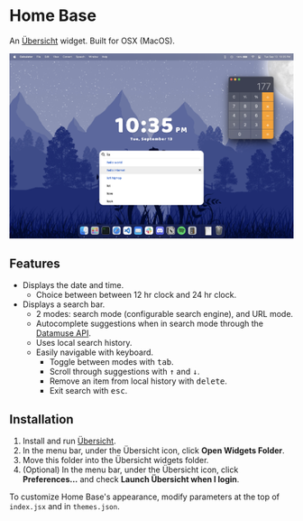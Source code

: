 # Home Base

An [Übersicht](http://tracesof.net/uebersicht/) widget. Built for OSX (MacOS).

![Screenshot](screenshot.png)

## Features

* Displays the date and time.
  * Choice between between 12 hr clock and 24 hr clock.
* Displays a search bar.
  * 2 modes: search mode (configurable search engine), and URL mode.
  * Autocomplete suggestions when in search mode through the [Datamuse API](https://www.datamuse.com/api/).
  * Uses local search history.
  * Easily navigable with keyboard.
    * Toggle between modes with <kbd>tab</kbd>.
    * Scroll through suggestions with <kbd>↑</kbd> and <kbd>↓</kbd>.
    * Remove an item from local history with <kbd>delete</kbd>.
    * Exit search with <kbd>esc</kbd>.

## Installation

1. Install and run [Übersicht](http://tracesof.net/uebersicht/).
2. In the menu bar, under the Übersicht icon, click **Open Widgets Folder**.
3. Move this folder into the Übersicht widgets folder.
5. (Optional) In the menu bar, under the Übersicht icon, click **Preferences...** and check **Launch Übersicht when I login**.

To customize Home Base's appearance, modify parameters at the top of `index.jsx` and in `themes.json`.
